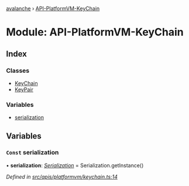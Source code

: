 [avalanche](../README.md) › [API-PlatformVM-KeyChain](api_platformvm_keychain.md)

# Module: API-PlatformVM-KeyChain

## Index

### Classes

* [KeyChain](../classes/api_platformvm_keychain.keychain.md)
* [KeyPair](../classes/api_platformvm_keychain.keypair.md)

### Variables

* [serialization](api_platformvm_keychain.md#const-serialization)

## Variables

### `Const` serialization

• **serialization**: *[Serialization](../classes/utils_serialization.serialization.md)* = Serialization.getInstance()

*Defined in [src/apis/platformvm/keychain.ts:14](https://github.com/ava-labs/avalanchejs/blob/4e59193/src/apis/platformvm/keychain.ts#L14)*
